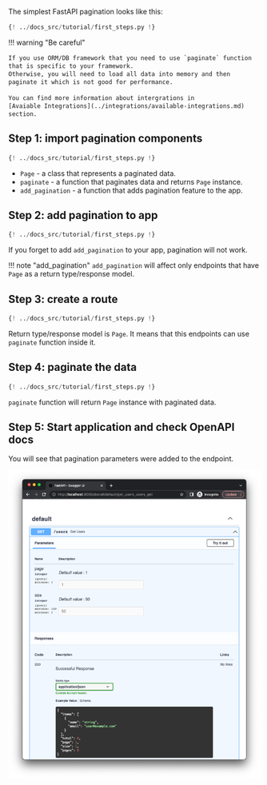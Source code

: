 The simplest FastAPI pagination looks like this:

```py
{! ../docs_src/tutorial/first_steps.py !}
```

!!! warning "Be careful"
    
    If you use ORM/DB framework that you need to use `paginate` function that is specific to your framework.
    Otherwise, you will need to load all data into memory and then paginate it which is not good for performance.

    You can find more information about intergrations in
    [Avaiable Integrations](../integrations/available-integrations.md) section.   

## Step 1: import pagination components

```py hl_lines="4"
{! ../docs_src/tutorial/first_steps.py !}
```

* `Page` - a class that represents a paginated data.
* `paginate` - a function that paginates data and returns `Page` instance.
* `add_pagination` - a function that adds pagination feature to the app.

## Step 2: add pagination to app

```py hl_lines="6-7"
{! ../docs_src/tutorial/first_steps.py !}
```

If you forget to add `add_pagination` to your app, pagination will not work.

!!! note "add_pagination"
    `add_pagination` will affect only endpoints that have `Page` as a return type/response model.

## Step 3: create a route

```py hl_lines="21"
{! ../docs_src/tutorial/first_steps.py !}
```

Return type/response model is `Page`. It means that this endpoints can use `paginate` function inside it.

## Step 4: paginate the data

```py hl_lines="22"
{! ../docs_src/tutorial/first_steps.py !}
```

`paginate` function will return `Page` instance with paginated data.

## Step 5: Start application and check OpenAPI docs

You will see that pagination parameters were added to the endpoint.

![OpenAPI Result](../img/tutorials/first-steps.png)
